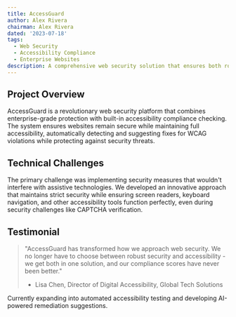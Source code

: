 ```yaml
---
title: AccessGuard
author: Alex Rivera
chairman: Alex Rivera
dated: '2023-07-18'
tags:
  - Web Security
  - Accessibility Compliance
  - Enterprise Websites
description: A comprehensive web security solution that ensures both robust protection and WCAG 2.1 Level AAA compliance for enterprise websites
---
```


## Project Overview

AccessGuard is a revolutionary web security platform that combines enterprise-grade protection with built-in accessibility compliance checking. The system ensures websites remain secure while maintaining full accessibility, automatically detecting and suggesting fixes for WCAG violations while protecting against security threats.

## Technical Challenges

The primary challenge was implementing security measures that wouldn't interfere with assistive technologies. We developed an innovative approach that maintains strict security while ensuring screen readers, keyboard navigation, and other accessibility tools function perfectly, even during security challenges like CAPTCHA verification.

## Testimonial

> "AccessGuard has transformed how we approach web security. We no longer have to choose between robust security and accessibility - we get both in one solution, and our compliance scores have never been better."
>
> - Lisa Chen, Director of Digital Accessibility, Global Tech Solutions

Currently expanding into automated accessibility testing and developing AI-powered remediation suggestions.
